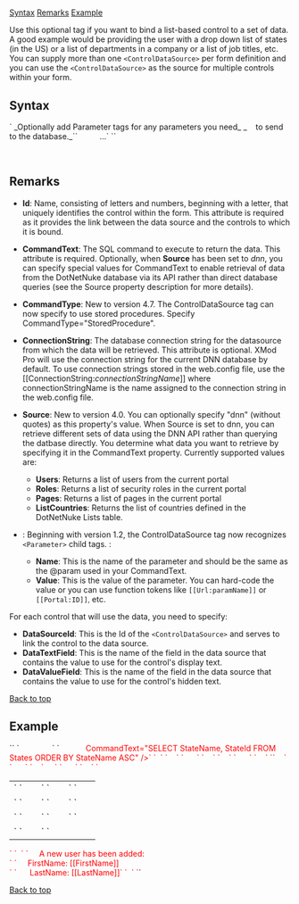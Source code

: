 # <ControlDataSource>

<a name="top"></a>

[Syntax](#syntax) [Remarks](#remarks) [Example](#example)

Use this optional tag if you want to bind a list-based control to a set of data. A good example would be providing the user with a drop down list of states (in the US) or a list of departments in a company or a list of job titles, etc. You can supply more than one `<ControlDataSource>` per form definition and you can use the `<ControlDataSource>` as the source for multiple controls within your form.

<a name="syntax"></a>

## Syntax

<div>  
`<ControlDataSource  
  CommandText="_string_"  
 CommandType="StoredProcedure"  
  ConnectionString="_string_"  
  Id="_string_"  
  Source="_string_">  
_Optionally add Parameter tags for any parameters you need_  
_    to send to the database._``  
    <Parameter Name="string" Value="string" DataType="data type" />  
    ...`  
`</ControlDataSource>`  
</div>

 <a name="remarks"></a>

## Remarks  

*   **Id**: Name, consisting of letters and numbers, beginning with a letter, that uniquely identifies the control within the form. This attribute is required as it provides the link between the data source and the controls to which it is bound.  

*   **CommandText**: The SQL command to execute to return the data. This attribute is required. Optionally, when **Source** has been set to _dnn_, you can specify special values for CommandText to enable retrieval of data from the DotNetNuke database via its API rather than direct database queries (see the Source property description for more details).  

*   **CommandType**: New to version 4.7\. The ControlDataSource tag can now specify to use stored procedures. Specify CommandType="StoredProcedure".  

*   **ConnectionString**: The database connection string for the datasource from which the data will be retrieved. This attribute is optional. XMod Pro will use the connection string for the current DNN database by default. To use connection strings stored in the web.config file, use the [[ConnectionString:_connectionStringName_]] where connectionStringName is the name assigned to the connection string in the web.config file.  

*   **Source**: New to version 4.0\. You can optionally specify "dnn" (without quotes) as this property's value. When Source is set to dnn, you can retrieve different sets of data using the DNN API rather than querying the datbase directly. You determine what data you want to retrieve by specifying it in the CommandText property. Currently supported values are:  

    *   **Users**: Returns a list of users from the current portal
    *   **Roles**: Returns a list of security roles in the current portal
    *   **Pages**: Returns a list of pages in the current portal
    *   **ListCountries**: Returns the list of countries defined in the DotNetNuke Lists table.  

*   **<Parameter>**: Beginning with version 1.2, the ControlDataSource tag now recognizes `<Parameter>` child tags. :  

    *   **Name**: This is the name of the parameter and should be the same as the @param used in your CommandText.
    *   **Value**: This is the value of the parameter. You can hard-code the value or you can use function tokens like `[[Url:paramName]]` or `[[Portal:ID]]`<span style="font-size: 9pt;">,</span> etc.

For each control that will use the data, you need to specify:  

*   **DataSourceId**: This is the Id of the `<ControlDataSource>` and serves to link the control to the data source.
*   **DataTextField**: This is the name of the field in the data source that contains the value to use for the control's display text.
*   **DataValueField**: This is the name of the field in the data source that contains the value to use for the control's hidden text.

[Back to top](#top)

## Example

<div xmlns="">`<AddForm>`  
`  <SelectCommand CommandText="SELECT @FirstName AS FirstName, @LastName AS LastName,  
                              'AZ' AS StateId">  
    <Parameter Name="FirstName" Value='[[User:FirstName]]' DefaultValue="" />  
    <Parameter Name="LastName" Value='[[User:LastName]]' DefaultValue="" />  
  </selectcommand>`  
`  <SubmitCommand CommandText="INSERT INTO Users(FirstName, LastName, StateId)  
                              VALUES(@FirstName, @LastName, @StateId)" />  
 <span style="color: #ff0000;"> <ControlDataSource Id="dsStates" ConnectionString="(your connection string here)"</span>  
<span style="color: #ff0000;">      CommandText="SELECT StateName, StateId FROM States ORDER BY StateName ASC" /></span>`  
`  <table>`  
`    <tr>`  
`      <td>`  
`        <Label For="txtFirstName" Text="First Name" />`  
`        <TextBox Id="txtFirstName" DataField="FirstName" DataType="string" />`  
`      </td>`  
`    </tr>`  
`    <tr>`  
`      <td>`  
`        <Label For="txtLastName" Text="Last Name" />`  
`        <TextBox Id="txtLastName" DataField="LastName" DataType="string" />`  
`       </td>`  
`    </tr>`  
``    <tr>`  
`      <td>`  
`        <Label For="ddlState" Text="State" />`  
`        <DropdownList Id="ddlState" DataField="StateId" DataType="int32"  
           DataSourceId="dsStates" DataTextField="StateName" DataValueField="StateId" />`  
`       </td>`  
`    </tr>`  
    <tr>`  
`      <td colspan="2">`  
`        <AddButton Text="Add"/> <CancelButton Text="Cancel" />`  
`      </td>`  
`    </tr>`  
`  </table>`  
`  <Email To="``me@mysite.com``" From="server@mysite.com" Subject="New User Added"` `Format="html">`  
`     A new user has been added:<br />`  
`     FirstName: [[FirstName]]<br />`  
`      LastName: [[LastName]]`  
`  </Email>`  
`</AddForm>`  

</div>

[Back to top](#top)